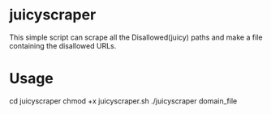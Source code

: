 # juicyscraper
This simple script can scrape all the Disallowed(juicy) paths and make a file containing the disallowed URLs.

# Usage 
cd juicyscraper
chmod +x juicyscraper.sh
./juicyscraper domain_file
